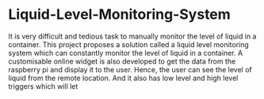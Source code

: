 # Liquid-Level-Monitoring-System

It is very difficult and tedious task to manually monitor the level of liquid in a container. This project proposes a solution called a liquid level monitoring system which can constantly monitor the level of liquid in a container. A customisable online widget is also developed to get the data from the raspberry pi and display it to the user. Hence, the user can see the level of liquid from the remote location. And it also has low level and high level triggers which will let
